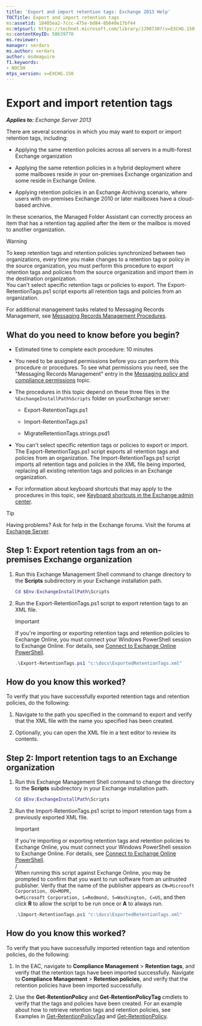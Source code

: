 ```yaml
---
title: 'Export and import retention tags: Exchange 2013 Help'
TOCTitle: Export and import retention tags
ms:assetid: 18405ea2-7ccc-475e-bd84-8b040e17bf44
ms:mtpsurl: https://technet.microsoft.com/library/JJ907307(v=EXCHG.150)
ms:contentKeyID: 50639770
ms.reviewer: 
manager: serdars
ms.author: serdars
author: msdmaguire
f1.keywords:
- NOCSH
mtps_version: v=EXCHG.150
---
```


# Export and import retention tags

_**Applies to:** Exchange Server 2013_

There are several scenarios in which you may want to export or import retention tags, including:

- Applying the same retention policies across all servers in a multi-forest Exchange organization

- Applying the same retention policies in a hybrid deployment where some mailboxes reside in your on-premises Exchange organization and some reside in Exchange Online.

- Applying retention policies in an Exchange Archiving scenario, where users with on-premises Exchange 2010 or later mailboxes have a cloud-based archive.

In these scenarios, the Managed Folder Assistant can correctly process an item that has a retention tag applied after the item or the mailbox is moved to another organization.

> [!WARNING]
> To keep retention tags and retention policies synchronized between two organizations, every time you make changes to a retention tag or policy in the source organization, you must perform this procedure to export retention tags and policies from the source organization and import them in the destination organization.<BR>You can't select specific retention tags or policies to export. The Export-RetentionTags.ps1 script exports all retention tags and policies from an organization.

For additional management tasks related to Messaging Records Management, see [Messaging Records Management Procedures](/office365/securitycompliance/inactive-mailboxes-in-office-365).

## What do you need to know before you begin?

- Estimated time to complete each procedure: 10 minutes

- You need to be assigned permissions before you can perform this procedure or procedures. To see what permissions you need, see the "Messaging Records Management" entry in the [Messaging policy and compliance permissions](messaging-policy-and-compliance-permissions-exchange-2013-help.md) topic.

- The procedures in this topic depend on these three files in the `%ExchangeInstallPath%Scripts` folder on yourExchange server:

  - Export-RetentionTags.ps1

  - Import-RetentionTags.ps1

  - MigrateRetentionTags.strings.psd1

- You can't select specific retention tags or policies to export or import. The Export-RetentionTags.ps1 script exports all retention tags and policies from an organization. The Import-RetentionTags.ps1 script imports all retention tags and policies in the XML file being imported, replacing all existing retention tags and policies in an Exchange organization.

- For information about keyboard shortcuts that may apply to the procedures in this topic, see [Keyboard shortcuts in the Exchange admin center](keyboard-shortcuts-in-the-exchange-admin-center-2013-help.md).

> [!TIP]
> Having problems? Ask for help in the Exchange forums. Visit the forums at [Exchange Server](https://social.technet.microsoft.com/forums/office/home?category=exchangeserver).

## Step 1: Export retention tags from an on-premises Exchange organization

1. Run this Exchange Management Shell command to change directory to the **Scripts** subdirectory in your Exchange installation path.

   ```powershell
   Cd $Env:ExchangeInstallPath\Scripts
   ```

2. Run the Export-RetentionTags.ps1 script to export retention tags to an XML file.

   > [!IMPORTANT]
   > If you're importing or exporting retention tags and retention policies to Exchange Online, you must connect your Windows PowerShell session to Exchange Online. For details, see <A href="/powershell/exchange/connect-to-exchange-online-powershell">Connect to Exchange Online PowerShell</A>.

   ```powershell
   .\Export-RetentionTags.ps1 "c:\docs\ExportedRetentionTags.xml"
   ```

## How do you know this worked?

To verify that you have successfully exported retention tags and retention policies, do the following:

1. Navigate to the path you specified in the command to export and verify that the XML file with the name you specified has been created.

2. Optionally, you can open the XML file in a text editor to review its contents.

## Step 2: Import retention tags to an Exchange organization

1. Run this Exchange Management Shell command to change the directory to the **Scripts** subdirectory in your Exchange installation path.

   ```powershell
   Cd $Env:ExchangeInstallPath\Scripts
   ```

2. Run the Import-RetentionTags.ps1 script to import retention tags from a previously exported XML file.

   > [!IMPORTANT]
   > If you're importing or exporting retention tags and retention policies to Exchange Online, you must connect your Windows PowerShell session to Exchange Online. For details, see <A href="/powershell/exchange/connect-to-exchange-online-powershell">Connect to Exchange Online PowerShell</A>. <br>/<br/> When running this script against Exchange Online, you may be prompted to confirm that you want to run software from an untrusted publisher. Verify that the name of the publisher appears as <CODE>CN=Microsoft Corporation, OU=MOPR, O=Microsoft Corporation, L=Redmond, S=Washington, C=US</CODE>, and then click <STRONG>R</STRONG> to allow the script to be run once or <STRONG>A</STRONG> to always run.

   ```powershell
   .\Import-RetentionTags.ps1 "c:\docs\ExportedRetentionTags.xml"
   ```

## How do you know this worked?

To verify that you have successfully imported retention tags and retention policies, do the following:

1. In the EAC, navigate to **Compliance Management** \> **Retention tags**, and verify that the retention tags have been imported successfully. Navigate to **Compliance Management** \> **Retention policies**, and verify that the retention policies have been imported successfully.

2. Use the **Get-RetentionPolicy** and **Get-RetentionPolicyTag** cmdlets to verify that the tags and policies have been created. For an example about how to retrieve retention tags and retention policies, see Examples in [Get-RetentionPolicyTag](/powershell/module/exchange/Get-RetentionPolicyTag) and [Get-RetentionPolicy](/powershell/module/exchange/Get-RetentionPolicy).